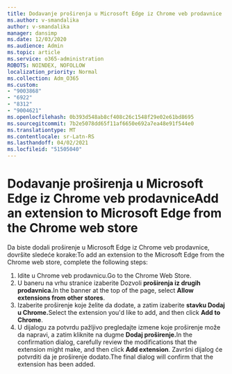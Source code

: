 ```yaml
---
title: Dodavanje proširenja u Microsoft Edge iz Chrome veb prodavnice
ms.author: v-smandalika
author: v-smandalika
manager: dansimp
ms.date: 12/03/2020
ms.audience: Admin
ms.topic: article
ms.service: o365-administration
ROBOTS: NOINDEX, NOFOLLOW
localization_priority: Normal
ms.collection: Adm_O365
ms.custom:
- "9003868"
- "6922"
- "8312"
- "9004621"
ms.openlocfilehash: 0b393d548ab8cf408c26c1548f29e02e61bd8695
ms.sourcegitcommit: 7b2e5078dd65f11af6650e692a7ea48e91f544e0
ms.translationtype: MT
ms.contentlocale: sr-Latn-RS
ms.lasthandoff: 04/02/2021
ms.locfileid: "51505040"
---
```

# <a name="add-an-extension-to-microsoft-edge-from-the-chrome-web-store"></a><span data-ttu-id="4cc9c-102">Dodavanje proširenja u Microsoft Edge iz Chrome veb prodavnice</span><span class="sxs-lookup"><span data-stu-id="4cc9c-102">Add an extension to Microsoft Edge from the Chrome web store</span></span>

<span data-ttu-id="4cc9c-103">Da biste dodali proširenje u Microsoft Edge iz Chrome veb prodavnice, dovršite sledeće korake:</span><span class="sxs-lookup"><span data-stu-id="4cc9c-103">To add an extension to the Microsoft Edge from the Chrome web store, complete the following steps:</span></span>

1. <span data-ttu-id="4cc9c-104">Idite u Chrome veb prodavnicu.</span><span class="sxs-lookup"><span data-stu-id="4cc9c-104">Go to the Chrome Web Store.</span></span>
2. <span data-ttu-id="4cc9c-105">U baneru na vrhu stranice izaberite Dozvoli **proširenja iz drugih prodavnica.**</span><span class="sxs-lookup"><span data-stu-id="4cc9c-105">In the banner at the top of the page, select **Allow extensions from other stores**.</span></span>
3. <span data-ttu-id="4cc9c-106">Izaberite proširenje koje želite da dodate, a zatim izaberite **stavku Dodaj u Chrome.**</span><span class="sxs-lookup"><span data-stu-id="4cc9c-106">Select the extension you'd like to add, and then click **Add to Chrome**.</span></span>
4. <span data-ttu-id="4cc9c-107">U dijalogu za potvrdu pažljivo pregledajte izmene koje proširenje može da napravi, a zatim kliknite na dugme **Dodaj proširenje.**</span><span class="sxs-lookup"><span data-stu-id="4cc9c-107">In the confirmation dialog, carefully review the modifications that the extension might make, and then click **Add extension**.</span></span>
<span data-ttu-id="4cc9c-108">Završni dijalog će potvrditi da je proširenje dodato.</span><span class="sxs-lookup"><span data-stu-id="4cc9c-108">The final dialog will confirm that the extension has been added.</span></span>